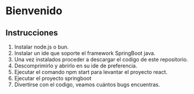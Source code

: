# Bienvenido

## Instrucciones
1. Instalar node.js o bun.
2. Instalar un ide que soporte el framework SpringBoot java.
3. Una vez instalados proceder a descargar el codigo de este repositorio.
4. Descomprimirlo y abrirlo en su ide de preferencia.
5. Ejecutar el comando npm start para levantar el proyecto react.
6. Ejecutar el proyecto springboot
7. Divertirse con el codigo, veamos cuántos bugs encuentras.
